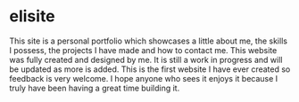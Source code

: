 # elisite
This site is a personal portfolio which showcases a little about me, the skills I possess, the projects I have made and how to contact me.
This website was fully created and designed by me. It is still a work in progress and will be updated as more is added.
This is the first website I have ever created so feedback is very welcome.
I hope anyone who sees it enjoys it because I truly have been having a great time building it.
